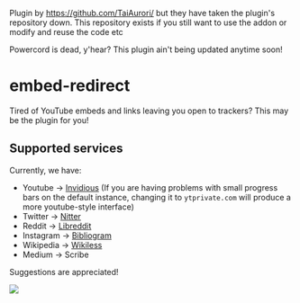 Plugin by https://github.com/TaiAurori/ but they have taken the plugin's repository down. This repository exists if you still want to use the addon or modify and reuse the code etc


Powercord is dead, y'hear? This plugin ain't being updated anytime soon!
# embed-redirect
Tired of YouTube embeds and links leaving you open to trackers? This may be the plugin for you!

## Supported services
Currently, we have:
- Youtube -> [Invidious](https://github.com/iv-org/documentation/blob/master/Invidious-Instances.md)
  (If you are having problems with small progress bars on the default instance, changing it to `ytprivate.com` will produce a more youtube-style interface)
- Twitter -> [Nitter](https://github.com/zedeus/nitter/wiki/Instances)
- Reddit -> [Libreddit](https://github.com/spikecodes/libreddit#instances)
- Instagram -> [Bibliogram](https://git.sr.ht/~cadence/bibliogram-docs/tree/master/docs/Instances.md)
- Wikipedia -> [Wikiless](https://codeberg.org/orenom/Wikiless#instances)
- Medium -> Scribe

Suggestions are appreciated!

![](https://media.discordapp.net/attachments/691799184063594546/862062407290191892/example1.png)
